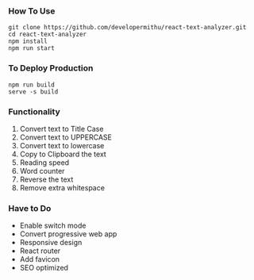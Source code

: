 ### How To Use

```
git clone https://github.com/developermithu/react-text-analyzer.git
cd react-text-analyzer
npm install
npm run start
```

### To Deploy Production

```
npm run build
serve -s build
```

### Functionality

1. Convert text to Title Case
1. Convert text to UPPERCASE
1. Convert text to lowercase
1. Copy to Clipboard the text
1. Reading speed
1. Word counter
1. Reverse the text
1. Remove extra whitespace

### Have to Do 
- Enable switch mode
- Convert progressive web app
- Responsive design
- React router
- Add favicon
- SEO optimized